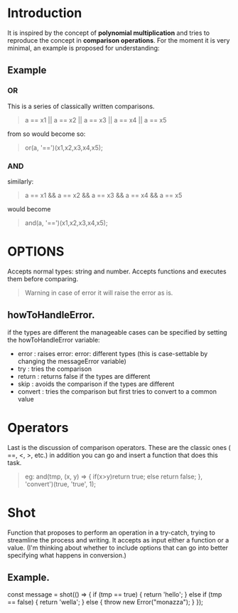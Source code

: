 
# Introduction
It is inspired by the concept of **polynomial multiplication** and tries to reproduce the concept in **comparison operations**.
For the moment it is very minimal, an example is proposed for understanding:

## Example
### OR
This is a series of classically written comparisons.
> a == x1 || a == x2 || a == x3 || a == x4 || a == x5
 
from so would become so: 

> or(a, '==')(x1,x2,x3,x4,x5);

### AND
similarly:

> a == x1 && a == x2 && a == x3 && a == x4 && a == x5

would become

> and(a, '==')(x1,x2,x3,x4,x5);
# OPTIONS
Accepts normal types: string and number. Accepts functions and executes them before comparing. 
> Warning in case of error it will raise the error as is.

## howToHandleError.
if the types are different the manageable cases can be specified by setting the howToHandleError variable:
- error : raises error: error: different types (this is case-settable by changing the messageError variable)
- try : tries the comparison
- return : returns false if the types are different
- skip : avoids the comparison if the types are different
- convert : tries the comparison but first tries to convert to a common value

# Operators
Last is the discussion of comparison operators. These are the classic ones ( ==, <, >, etc.) in addition you can go and insert a function that does this task.
> eg: and(tmp, (x, y) => { if(x>y)return true; else return false; }, 'convert')(true, 'true', 1);

# Shot
Function that proposes to perform an operation in a try-catch, trying to streamline the process and writing.
It accepts as input either a function or a value. (I'm thinking about whether to include options that can go into better specifying what happens in conversion.)

## Example.
const message = shot(() => {
    if (tmp == true) {
        return 'hello';
    }
    else if (tmp == false) {
        return 'wella';
    }
    else {
        throw new Error("monazza");
    }
});